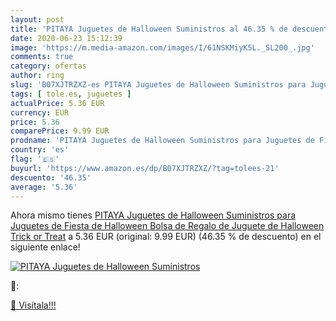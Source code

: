 ```yaml
---
layout: post
title: 'PITAYA Juguetes de Halloween Suministros al 46.35 % de descuento'
date: 2020-06-23 15:12:39
image: 'https://m.media-amazon.com/images/I/61NSKMiyK5L._SL200_.jpg'
comments: true
category: ofertas
author: ring
slug: 'B07XJTRZXZ-es PITAYA Juguetes de Halloween Suministros para Juguetes de...'
tags: [ tole.es, juguetes ]
actualPrice: 5.36 EUR
currency: EUR
price: 5.36
comparePrice: 9.99 EUR
prodname: 'PITAYA Juguetes de Halloween Suministros para Juguetes de Fiesta de Halloween  Bolsa de Regalo de Juguete de Halloween Trick or Treat'
country: 'es'
flag: '🇪🇸'
buyurl: 'https://www.amazon.es/dp/B07XJTRZXZ/?tag=tolees-21'
descuento: '46.35'
average: '5.36'
---
```


Ahora mismo tienes [PITAYA Juguetes de Halloween Suministros para Juguetes de Fiesta de Halloween  Bolsa de Regalo de Juguete de Halloween Trick or Treat](https://www.amazon.es/dp/B07XJTRZXZ/?tag=tolees-21) a 5.36 EUR (original: 9.99 EUR) (46.35 %  de descuento) en el siguiente enlace!

[![PITAYA Juguetes de Halloween Suministros](https://m.media-amazon.com/images/I/61NSKMiyK5L._SL200_.jpg)](https://www.amazon.es/dp/B07XJTRZXZ/?tag=tolees-21)

🔎:


[🛒 Visítala!!!](https://www.amazon.es/dp/B07XJTRZXZ/?tag=tolees-21)
